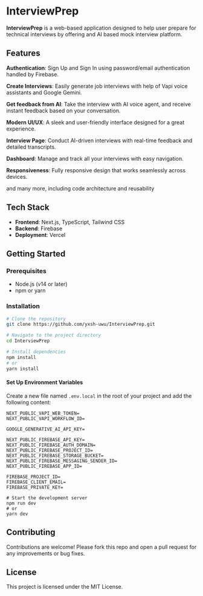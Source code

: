 # InterviewPrep

**InterviewPrep** is a web-based application designed to help user prepare for technical interviews by offering and AI based mock interview platform.

## Features

**Authentication**: Sign Up and Sign In using password/email authentication handled by Firebase.

**Create Interviews**: Easily generate job interviews with help of Vapi voice assistants and Google Gemini.

**Get feedback from AI**: Take the interview with AI voice agent, and receive instant feedback based on your conversation.

**Modern UI/UX**: A sleek and user-friendly interface designed for a great experience.

**Interview Page**: Conduct AI-driven interviews with real-time feedback and detailed transcripts.

**Dashboard**: Manage and track all your interviews with easy navigation.

**Responsiveness**: Fully responsive design that works seamlessly across devices.

and many more, including code architecture and reusability

## Tech Stack

- **Frontend**: Next.js, TypeScript, Tailwind CSS
- **Backend**: Firebase
- **Deployment**: Vercel

## Getting Started

### Prerequisites

- Node.js (v14 or later)
- npm or yarn

### Installation

```bash
# Clone the repository
git clone https://github.com/yxsh-uwu/InterviewPrep.git

# Navigate to the project directory
cd InterviewPrep

# Install dependencies
npm install
# or
yarn install

```
#### Set Up Environment Variables

Create a new file named `.env.local` in the root of your project and add the following content:

```env
NEXT_PUBLIC_VAPI_WEB_TOKEN=
NEXT_PUBLIC_VAPI_WORKFLOW_ID=

GOOGLE_GENERATIVE_AI_API_KEY=

NEXT_PUBLIC_FIREBASE_API_KEY=
NEXT_PUBLIC_FIREBASE_AUTH_DOMAIN=
NEXT_PUBLIC_FIREBASE_PROJECT_ID=
NEXT_PUBLIC_FIREBASE_STORAGE_BUCKET=
NEXT_PUBLIC_FIREBASE_MESSAGING_SENDER_ID=
NEXT_PUBLIC_FIREBASE_APP_ID=

FIREBASE_PROJECT_ID=
FIREBASE_CLIENT_EMAIL=
FIREBASE_PRIVATE_KEY=
```
```
# Start the development server
npm run dev
# or
yarn dev
```
## Contributing
Contributions are welcome! Please fork this repo and open a pull request for any improvements or bug fixes.

## License
This project is licensed under the MIT License.
